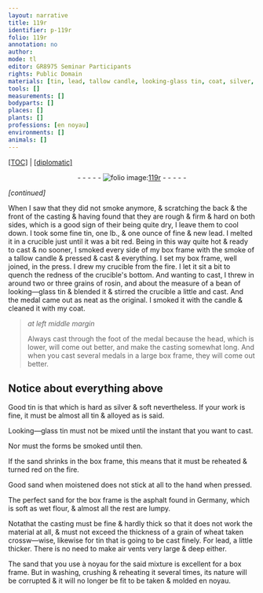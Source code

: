 ```yaml
---
layout: narrative
title: 119r
identifier: p-119r
folio: 119r
annotation: no
author:
mode: tl
editor: GR8975 Seminar Participants
rights: Public Domain
materials: [tin, lead, tallow candle, looking-glass tin, coat, silver, Looking-glass tin, sand, asphalt, flour, wheat]
tools: []
measurements: []
bodyparts: []
places: []
plants: []
professions: [en noyau]
environments: []
animals: []
---
```


 <p><a href="{{ site.baseurl }}/translation/">[TOC]</a> | <a href="{{ site.baseurl }}/texts/p-119r_tc/" target="_blank">[diplomatic]</a></p><div class="folio" align="center">- - - - - <a href="http://gallica.bnf.fr/ark:/12148/btv1b10500001g/f243.image" target="_blank"><img src="https://cu-mkp.github.io/2017-workshop-edition/assets/photo-icon.png" alt="folio image: " style="display:inline-block; margin-bottom:-3px;"/>119r</a> - - - - - </div>  
 
*[continued]*
  
 When I saw that they did not smoke anymore, & scratching the back & the front of the casting & having found that they are rough & firm & hard on both sides, which is a good sign of their being quite dry, I leave them to cool down. I took some fine <span class="m">tin</span>, one lb., & one ounce of fine & new <span class="m">lead</span>. I melted it in a crucible just until it was a bit red. Being in this way quite hot & ready to cast & no sooner, I smoked every side of my box frame with the smoke of a <span class="m">tallow candle</span> & pressed & cast & everything. I set my box frame, well joined, in the press. I drew my crucible from the fire. I let it sit a bit to quench the redness of the crucible's bottom. And wanting to cast, I threw in around two or three grains of rosin, and about the measure of a bean of <span class="m">looking—glass tin</span> & blended it & stirred the crucible a little and cast. And the medal came out as neat as the original. I smoked it with the candle & cleaned it with my <span class="m">coat</span>.
 
> *at left middle margin*
> 
> 
>   Always cast through the foot of the medal because the head, which is lower, will come out better, and make the casting somewhat long. And when you cast several medals in a large box frame, they will come out better.
 
 
  

## Notice about everything above

 
 Good <span class="m">tin</span> is that which is hard as <span class="m">silver</span> & soft nevertheless. If your work is fine, it must be almost all <span class="m">tin</span> & alloyed as is said.
 
<span class="m">Looking—glass tin</span> must not be mixed until the instant that you want to cast.
 
 Nor must the forms be smoked until then.
 
 If the <span class="m">sand</span> shrinks in the box frame, this means that it must be reheated & turned red on the fire.
 
Good <span class="m">sand</span> when moistened does not stick at all to the hand when pressed.
 
The perfect <span class="m">sand</span> for the box frame is the <span class="m">asphalt</span> found in Germany, which is soft as wet <span class="m">flour</span>, & almost all the rest are lumpy.
 
 Notathat the casting must be fine & hardly thick so that it does not work the material at all, & must not exceed the thickness of a grain of <span class="m">wheat</span> taken crossw—wise, likewise for <span class="m">tin</span> that is going to be cast finely. For <span class="m">lead</span>, a little thicker. There is no need to make air vents very large & deep either.
 
 The <span class="m">sand</span> that you use à noyau for the said mixture is excellent for a box frame. But in washing, crushing & reheating it several times, its nature will be corrupted & it will no longer be fit to be taken & molded <span class="pro">en noyau</span>.
 
 